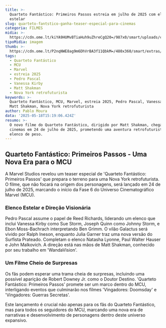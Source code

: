```yaml
---
title: >-
  Quarteto Fantástico: Primeiros Passos estreia em julho de 2025 com elenco
  estelar
slug: quarteto-fantstico-ganha-teaser-especial-para-cinemas
categoria: FILMES
midia: >-
  https://cdn.ome.lt/kiYA9HUMvBTiaHuh9uZhreCgQ20=/987x0/smart/uploads/conteudo/fotos/quartetofantasticovariante2025_FpjEJ1R.jpg
tipoMidia: imagem
thumb: >-
  https://cdn.ome.lt/P2nqNWE8ag9m6DhVrBA3f11QbkM=/480x360/smart/extras/conteudos/quartetofantasticovariante2025_VasXMYE.jpg
tags:
  - Quarteto Fantástico
  - MCU
  - Marvel
  - estreia 2025
  - Pedro Pascal
  - Vanessa Kirby
  - Matt Shakman
  - Nova York retrofuturista
keywords: >-
  Quarteto Fantástico, MCU, Marvel, estreia 2025, Pedro Pascal, Vanessa Kirby,
  Matt Shakman, Nova York retrofuturista
author: Pablo Moura
data: '2025-05-18T15:19:06.424Z'
resumo: >-
  O novo filme do Quarteto Fantástico, dirigido por Matt Shakman, chega aos
  cinemas em 24 de julho de 2025, prometendo uma aventura retrofuturista com um
  elenco de peso.
---
```


## Quarteto Fantástico: Primeiros Passos - Uma Nova Era para o MCU

<blockquote class="twitter-tweet"><a href="https://twitter.com/user/status/1923763892297097228"></a></blockquote>

A Marvel Studios revelou um teaser especial de 'Quarteto Fantástico: Primeiros Passos' que prepara o terreno para uma Nova York retrofuturista. O filme, que não focará na origem dos personagens, será lançado em 24 de julho de 2025, marcando o início da Fase 6 do Universo Cinematográfico Marvel (MCU).

### Elenco Estelar e Direção Visionária

Pedro Pascal assume o papel de Reed Richards, liderando um elenco que inclui Vanessa Kirby como Sue Storm, Joseph Quinn como Johnny Storm, e Ebon Moss-Bachrach interpretando Ben Grimm. O vilão Galactus será vivido por Ralph Ineson, enquanto Julia Garner traz uma nova versão do Surfista Prateado. Completam o elenco Natasha Lyonne, Paul Walter Hauser e John Malkovich. A direção está nas mãos de Matt Shakman, conhecido por seu trabalho em 'WandaVision'.

### Um Filme Cheio de Surpresas

Os fãs podem esperar uma trama cheia de surpresas, incluindo uma possível aparição de Robert Downey Jr. como o Doutor Destino. 'Quarteto Fantástico: Primeiros Passos' promete ser um marco dentro do MCU, interligando eventos que culminarão nos filmes 'Vingadores: Doomsday' e 'Vingadores: Guerras Secretas'.

Este lançamento é crucial não apenas para os fãs do Quarteto Fantástico, mas para todos os seguidores do MCU, marcando uma nova era de narrativas e desenvolvimento de personagens dentro deste universo expansivo.
